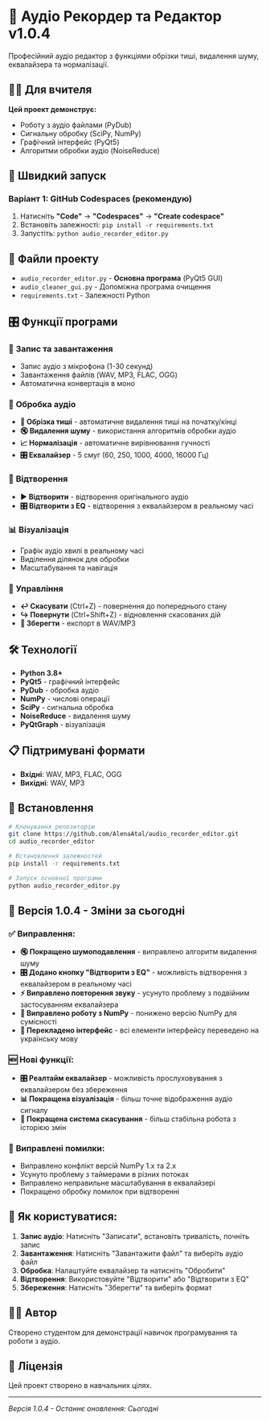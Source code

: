 # 🎵 Аудіо Рекордер та Редактор v1.0.4

Професійний аудіо редактор з функціями обрізки тиші, видалення шуму, еквалайзера та нормалізації.

## 👨‍🎓 Для вчителя

**Цей проект демонструє:**
- Роботу з аудіо файлами (PyDub)
- Сигнальну обробку (SciPy, NumPy)
- Графічний інтерфейс (PyQt5)
- Алгоритми обробки аудіо (NoiseReduce)

## 🚀 Швидкий запуск

### Варіант 1: GitHub Codespaces (рекомендую)
1. Натисніть **"Code"** → **"Codespaces"** → **"Create codespace"**
2. Встановіть залежності: `pip install -r requirements.txt`
3. Запустіть: `python audio_recorder_editor.py`

## 📁 Файли проекту

- `audio_recorder_editor.py` - **Основна програма** (PyQt5 GUI)
- `audio_cleaner_gui.py` - Допоміжна програма очищення
- `requirements.txt` - Залежності Python

## 🎛️ Функції програми

### 🎤 **Запис та завантаження**
- Запис аудіо з мікрофона (1-30 секунд)
- Завантаження файлів (WAV, MP3, FLAC, OGG)
- Автоматична конвертація в моно

### 🔧 **Обробка аудіо**
- **🧹 Обрізка тиші** - автоматичне видалення тиші на початку/кінці
- **🔇 Видалення шуму** - використання алгоритмів обробки аудіо
- **📈 Нормалізація** - автоматичне вирівнювання гучності
- **🎛️ Еквалайзер** - 5 смуг (60, 250, 1000, 4000, 16000 Гц)

### 🎵 **Відтворення**
- **▶️ Відтворити** - відтворення оригінального аудіо
- **🎛️ Відтворити з EQ** - відтворення з еквалайзером в реальному часі

### 📊 **Візуалізація**
- Графік аудіо хвилі в реальному часі
- Виділення ділянок для обробки
- Масштабування та навігація

### 🔄 **Управління**
- **↩️ Скасувати** (Ctrl+Z) - повернення до попереднього стану
- **↪️ Повернути** (Ctrl+Shift+Z) - відновлення скасованих дій
- **💾 Зберегти** - експорт в WAV/MP3

## 🛠️ Технології

- **Python 3.8+**
- **PyQt5** - графічний інтерфейс
- **PyDub** - обробка аудіо
- **NumPy** - числові операції
- **SciPy** - сигнальна обробка
- **NoiseReduce** - видалення шуму
- **PyQtGraph** - візуалізація

## 📋 Підтримувані формати

- **Вхідні**: WAV, MP3, FLAC, OGG
- **Вихідні**: WAV, MP3

## 🔧 Встановлення

```bash
# Клонування репозиторію
git clone https://github.com/AlenaAtal/audio_recorder_editor.git
cd audio_recorder_editor

# Встановлення залежностей
pip install -r requirements.txt

# Запуск основної програми
python audio_recorder_editor.py
```

## 📝 Версія 1.0.4 - Зміни за сьогодні

### ✅ **Виправлення:**
- **🔇 Покращено шумоподавлення** - виправлено алгоритм видалення шуму
- **🎛️ Додано кнопку "Відтворити з EQ"** - можливість відтворення з еквалайзером в реальному часі
- **⚡ Виправлено повторення звуку** - усунуто проблему з подвійним застосуванням еквалайзера
- **🔧 Виправлено роботу з NumPy** - понижено версію NumPy для сумісності
- **🎨 Перекладено інтерфейс** - всі елементи інтерфейсу переведено на українську мову

### 🆕 **Нові функції:**
- **🎛️ Реалтайм еквалайзер** - можливість прослуховування з еквалайзером без збереження
- **📊 Покращена візуалізація** - більш точне відображення аудіо сигналу
- **🔄 Покращена система скасування** - більш стабільна робота з історією змін

### 🐛 **Виправлені помилки:**
- Виправлено конфлікт версій NumPy 1.x та 2.x
- Усунуто проблему з таймерами в різних потоках
- Виправлено неправильне масштабування в еквалайзері
- Покращено обробку помилок при відтворенні

## 🎯 **Як користуватися:**

1. **Запис аудіо**: Натисніть "Записати", встановіть тривалість, почніть запис
2. **Завантаження**: Натисніть "Завантажити файл" та виберіть аудіо файл
3. **Обробка**: Налаштуйте еквалайзер та натисніть "Обробити"
4. **Відтворення**: Використовуйте "Відтворити" або "Відтворити з EQ"
5. **Збереження**: Натисніть "Зберегти" та виберіть формат

## 👨‍💻 **Автор**
Створено студентом для демонстрації навичок програмування та роботи з аудіо.

## 📄 **Ліцензія**
Цей проект створено в навчальних цілях.

---
*Версія 1.0.4 - Останнє оновлення: Сьогодні*